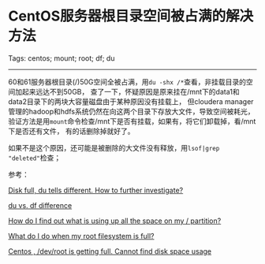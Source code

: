 # CentOS服务器根目录空间被占满的解决方法
Tags: centos; mount; root; df; du

------

60和61服务器根目录(/)50G空间全被占满，用`du -shx /*`查看，非挂载目录的空间加起来远达不到50GB，
查了一下，怀疑原因是原来挂在/mnt下的data1和data2目录下的两块大容量磁盘由于某种原因没有挂载上，
但cloudera manager管理的hadoop和hdfs系统仍然在向这两个目录下存放大文件，导致空间被耗光，
验证方法是用`mount`命令检查/mnt下是否有挂载，如果有，将它们卸载掉，看/mnt下是否还有文件，
有的话删除掉就好了。

如果不是这个原因，还可能是被删除的大文件没有释放，用`lsof|grep "deleted"`检查；

参考：

[Disk full, du tells different. How to further investigate?](http://serverfault.com/questions/275206/disk-full-du-tells-different-how-to-further-investigate)

[du vs. df difference](http://serverfault.com/questions/57098/du-vs-df-difference)

[How do I find out what is using up all the space on my / partition?](http://serverfault.com/questions/62119/how-do-i-find-out-what-is-using-up-all-the-space-on-my-partition)

[What do I do when my root filesystem is full?](http://askubuntu.com/questions/266825/what-do-i-do-when-my-root-filesystem-is-full)

[Centos , /dev/root is getting full. Cannot find disk space usage](http://serverfault.com/questions/513136/centos-dev-root-is-getting-full-cannot-find-disk-space-usage)
